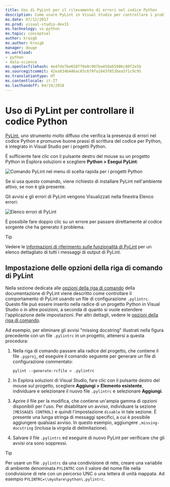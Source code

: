 ```yaml
---
title: Uso di PyLint per il rilevamento di errori nel codice Python
description: Come usare PyLint in Visual Studio per controllare i problemi nel codice Python.
ms.date: 07/12/2017
ms.prod: visual-studio-dev15
ms.technology: vs-python
ms.topic: conceptual
author: kraigb
ms.author: kraigb
manager: douge
ms.workload:
- python
- data-science
ms.openlocfilehash: 4e47de7be6587f0e8c967ba458a65906c80f2e5b
ms.sourcegitcommit: 42ea834b446ac65c679fa1043f853bea5f1c9c95
ms.translationtype: HT
ms.contentlocale: it-IT
ms.lasthandoff: 04/19/2018
---
```

# <a name="using-pylint-to-check-python-code"></a>Uso di PyLint per controllare il codice Python

[PyLint](https://www.pylint.org/), uno strumento molto diffuso che verifica la presenza di errori nel codice Python e promuove buone prassi di scrittura del codice per Python, è integrato in Visual Studio per i progetti Python.

È sufficiente fare clic con il pulsante destro del mouse su un progetto Python in Esplora soluzioni e scegliere **Python > Esegui PyLint**:

![Comando PyLint nel menu di scelta rapida per i progetti Python](media/code-pylint-command.png)

Se si usa questo comando, viene richiesto di installare PyLint nell'ambiente attivo, se non è già presente.

Gli avvisi e gli errori di PyLint vengono Visualizzati nella finestra Elenco errori:

![Elenco errori di PyLint](media/code-pylint-error-list.png)

È possibile fare doppio clic su un errore per passare direttamente al codice sorgente che ha generato il problema.

> [!Tip]
> Vedere le [informazioni di riferimento sulle funzionalità di PyLint](https://pylint.readthedocs.io/en/latest/technical_reference/features.html) per un elenco dettagliato di tutti i messaggi di output di PyLint.

## <a name="setting-pylint-command-line-options"></a>Impostazione delle opzioni della riga di comando di PyLint

Nella sezione dedicata alle [opzioni della riga di comando](https://pylint.readthedocs.io/en/latest/user_guide/run.html#command-line-options) della documentazione di PyLint viene descritto come controllare il comportamento di PyLint usando un file di configurazione `.pylintrc`. Questo file può essere inserito nella radice di un progetto Python in Visual Studio o in altre posizioni, a seconda di quanto si vuole estendere l'applicazione delle impostazioni. Per altri dettagli, vedere le [opzioni della riga di comando](https://pylint.readthedocs.io/en/latest/user_guide/run.html#command-line-options).

Ad esempio, per eliminare gli avvisi "missing docstring" illustrati nella figura precedente con un file `.pylintrc` in un progetto, attenersi a questa procedura:

1. Nella riga di comando passare alla radice del progetto, che contiene il file `.pyproj`, ed eseguire il comando seguente per generare un file di configurazione commentato:

   ```command
   pylint --generate-rcfile > .pylintrc
   ```

1. In Esplora soluzioni di Visual Studio, fare clic con il pulsante destro del mouse sul progetto, scegliere **Aggiungi > Elemento esistente**, individuare e selezionare il nuovo file `.pylintrc` e selezionare **Aggiungi**.

1. Aprire il file per la modifica, che contiene un'ampia gamma di opzioni disponibili per l'uso. Per disabilitare un avviso, individuare la sezione `[MESSAGES CONTROL]` e quindi l'impostazione `disable` in tale sezione. È presente una lunga stringa di messaggi specifici, a cui è possibile aggiungere qualsiasi avviso. In questo esempio, aggiungere `,missing-docstring` (inclusa la virgola di delimitazione).

1. Salvare il file `.pylintrc` ed eseguire di nuovo PyLint per verificare che gli avvisi ora sono soppressi.

> [!Tip]
> Per usare un file `.pylintrc` da una condivisione di rete, creare una variabile di ambiente denominata `PYLINTRC` con il valore del nome file nella condivisione di rete con un percorso UNC o una lettera di unità mappata. Ad esempio `PYLINTRC=\\myshare\python\.pylintrc`.
